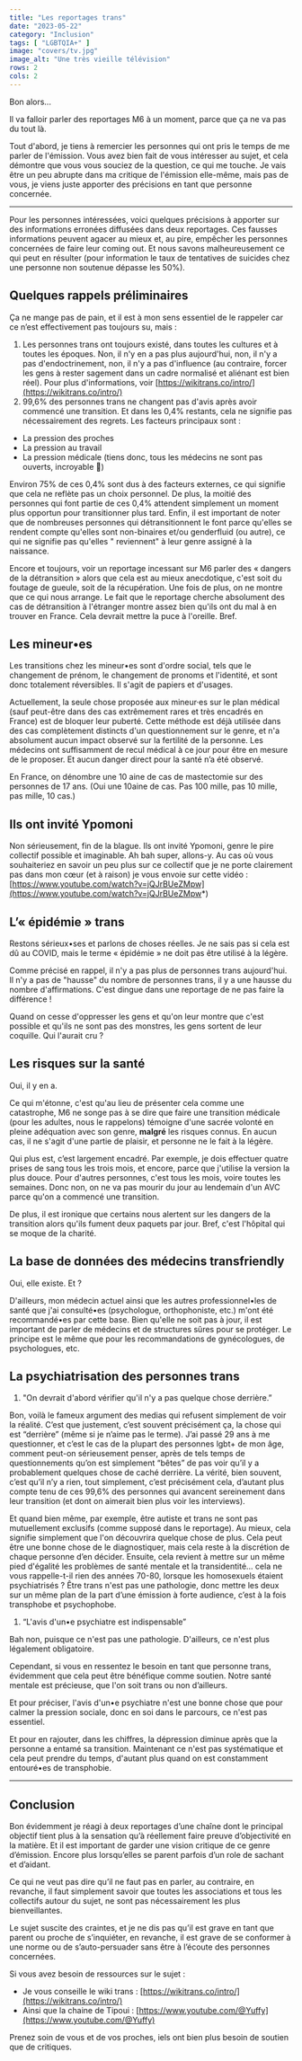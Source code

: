 ```yaml
---
title: "Les reportages trans"
date: "2023-05-22"
category: "Inclusion"
tags: [ "LGBTQIA+" ]
image: "covers/tv.jpg"
image_alt: "Une très vieille télévision"
rows: 2
cols: 2
---
```


Bon alors...

Il va falloir parler des reportages M6 à un moment, parce que ça ne va pas du tout là.

Tout d'abord, je tiens à remercier les personnes qui ont pris le temps de me
parler de l'émission. Vous avez bien fait de vous intéresser au sujet, et
cela démontre que vous vous souciez de la question, ce qui me touche. Je vais être un peu abrupte dans ma critique de
l'émission elle-même, mais pas de vous, je viens juste apporter des précisions en tant que personne concernée.

---

Pour les personnes intéressées, voici quelques précisions à apporter sur des informations erronées diffusées dans deux
reportages. Ces fausses informations peuvent agacer au mieux et, au pire, empêcher les personnes concernées de faire
leur coming out. Et nous savons malheureusement ce qui peut en résulter (pour information le taux de tentatives de
suicides chez une personne non soutenue dépasse les 50%).

## Quelques rappels préliminaires

Ça ne mange pas de pain, et il est à mon sens essentiel de le rappeler car ce n’est effectivement pas toujours su,
mais :

1. Les personnes trans ont toujours existé, dans toutes les cultures et à toutes les époques. Non, il n'y en a pas plus
   aujourd'hui, non, il n'y a pas d'endoctrinement, non, il n'y a pas d'influence (au contraire, forcer les gens à
   rester sagement dans un cadre normalisé et aliénant est bien réel). Pour plus d'informations,
   voir [https://wikitrans.co/intro/](https://wikitrans.co/intro/)
2. 99,6% des personnes trans ne changent pas d'avis après avoir commencé une transition. Et dans les 0,4% restants, cela
   ne signifie pas nécessairement des regrets. Les facteurs principaux sont :

- La pression des proches
- La pression au travail
- La pression médicale (tiens donc, tous les médecins ne sont pas ouverts, incroyable 🤡)

Environ 75% de ces 0,4% sont dus à des facteurs externes, ce qui signifie que cela ne reflète pas un choix personnel. De
plus, la moitié des personnes qui font partie de ces 0,4% attendent simplement un moment plus opportun pour
transitionner plus tard. Enfin, il est important de noter que de nombreuses personnes qui détransitionnent le font parce
qu'elles se rendent compte qu'elles sont non-binaires et/ou genderfluid (ou autre), ce qui ne signifie pas qu'elles "
reviennent" à leur genre assigné à la naissance.

Encore et toujours, voir un reportage incessant sur M6 parler des « dangers de la détransition » alors que cela est au
mieux anecdotique, c'est soit du foutage de gueule, soit de la récupération. Une fois de plus, on ne montre que ce qui
nous arrange. Le fait que le reportage cherche absolument des cas de détransition à l'étranger montre assez bien qu'ils
ont du mal à en trouver en France. Cela devrait mettre la puce à l'oreille. Bref.

## Les mineur•es

Les transitions chez les mineur•es sont d'ordre social, tels que le changement de prénom, le changement de pronoms et
l'identité, et sont donc totalement réversibles. Il s'agit de papiers et d'usages.

Actuellement, la seule chose proposée aux mineur·es sur le plan médical (sauf peut-être dans des cas extrêmement rares
et très encadrés en France) est de bloquer leur puberté. Cette méthode est déjà utilisée dans des cas complètement
distincts d'un questionnement sur le genre, et n'a absolument aucun impact observé sur la fertilité de la personne. Les
médecins ont suffisamment de recul médical à ce jour pour être en mesure de le proposer. Et aucun danger direct pour la
santé n’a été observé.

En France, on dénombre une 10 aine de cas de mastectomie sur des personnes de 17 ans. (Oui une 10aine de cas. Pas 100
mille, pas 10 mille, pas mille, 10 cas.)

## Ils ont invité Ypomoni

Non sérieusement, fin de la blague. Ils ont invité Ypomoni, genre le pire collectif possible et imaginable. Ah bah
super, allons-y. Au cas où vous souhaiteriez en savoir un peu plus sur ce collectif que je ne porte clairement pas dans
mon cœur (et à raison) je vous envoie sur cette
vidéo : [https://www.youtube.com/watch?v=jQJrBUeZMpw](https://www.youtube.com/watch?v=jQJrBUeZMpw*)

## L’« épidémie » trans

Restons sérieux•ses et parlons de choses réelles. Je ne sais pas si cela est dû au COVID, mais le terme « épidémie » ne
doit pas être utilisé à la légère.

Comme précisé en rappel, il n'y a pas plus de personnes trans aujourd'hui. Il n'y a pas de "hausse" du nombre de
personnes trans, il y a une hausse du nombre d'affirmations. C'est dingue dans une reportage de ne pas faire la
différence !

Quand on cesse d'oppresser les gens et qu'on leur montre que c'est possible et qu'ils ne sont pas des monstres, les gens
sortent de leur coquille. Qui l'aurait cru ?

## Les risques sur la santé

Oui, il y en a.

Ce qui m'étonne, c'est qu'au lieu de présenter cela comme une catastrophe, M6 ne songe pas à se dire que faire une
transition médicale (pour les adultes, nous le rappelons) témoigne d'une sacrée volonté en pleine adéquation avec son
genre, **malgré** les risques connus. En aucun cas, il ne s'agit d'une partie de plaisir, et personne ne le fait à la
légère.

Qui plus est, c’est largement encadré. Par exemple, je dois effectuer quatre prises de sang tous les trois mois, et
encore, parce que j'utilise la version la plus douce. Pour d'autres personnes, c'est tous les mois, voire toutes les
semaines. Donc non, on ne va pas mourir du jour au lendemain d'un AVC parce qu'on a commencé une transition.

De plus, il est ironique que certains nous alertent sur les dangers de la transition alors qu'ils fument deux paquets
par jour. Bref, c'est l'hôpital qui se moque de la charité.

## La base de données des médecins transfriendly

Oui, elle existe. Et ?

D'ailleurs, mon médecin actuel ainsi que les autres professionnel•les de santé que j'ai consulté•es (psychologue,
orthophoniste, etc.) m'ont été recommandé•es par cette base. Bien qu'elle ne soit pas à jour, il est important de parler
de médecins et de structures sûres pour se protéger. Le principe est le même que pour les recommandations de
gynécologues, de psychologues, etc.

## La psychiatrisation des personnes trans

1. "On devrait d'abord vérifier qu'il n'y a pas quelque chose derrière.”

Bon, voilà le fameux argument des medias qui refusent simplement de voir la réalité. C’est que justement, c’est souvent
précisément ça, la chose qui est “derrière” (même si je n’aime pas le terme). J’ai passé 29 ans à me questionner, et
c’est le cas de la plupart des personnes lgbt+ de mon âge, comment peut-on sérieusement penser, après de tels temps de
questionnements qu’on est simplement “bêtes” de pas voir qu’il y a probablement quelques chose de caché derrière. La
vérité, bien souvent, c’est qu’il n’y a rien, tout simplement, c’est précisément cela, d’autant plus compte tenu de ces
99,6% des personnes qui avancent sereinement dans leur transition (et dont on aimerait bien plus voir les interviews).

Et quand bien même, par exemple, être autiste et trans ne sont pas mutuellement exclusifs (comme supposé dans le
reportage). Au mieux, cela signifie simplement que l'on découvrira quelque chose de plus. Cela peut être une bonne chose
de le diagnostiquer, mais cela reste à la discrétion de chaque personne d’en décider. Ensuite, cela revient à mettre sur
un même pied d'égalité les problèmes de santé mentale et la transidentité... cela ne vous rappelle-t-il rien des années
70-80, lorsque les homosexuels étaient psychiatrisés ? Être trans n'est pas une pathologie, donc mettre les deux sur un
même plan de la part d’une émission à forte audience, c’est à la fois transphobe et psychophobe.

1. “L'avis d'un•e psychiatre est indispensable”

Bah non, puisque ce n'est pas une pathologie. D'ailleurs, ce n'est plus légalement obligatoire.

Cependant, si vous en ressentez le besoin en tant que personne trans, évidemment que cela peut être bénéfique comme
soutien. Notre santé mentale est précieuse, que l'on soit trans ou non d’ailleurs.

Et pour préciser, l'avis d'un•e psychiatre n'est une bonne chose que pour
calmer la pression sociale, donc en soi dans le parcours, ce n'est pas
essentiel.

Et pour en rajouter, dans les chiffres, la dépression diminue après que la
personne a entamé sa transition. Maintenant ce n'est pas systématique et
cela peut prendre du temps, d'autant plus quand on est constamment
entouré•es de transphobie.

---

## Conclusion

Bon évidemment je réagi à deux reportages d’une chaîne dont le principal objectif tient plus à la sensation qu’à
réellement faire preuve d’objectivité en la matière. Et il est important de garder une vision critique de ce genre
d’émission. Encore plus lorsqu’elles se parent parfois d’un role de sachant et d’aidant.

Ce qui ne veut pas dire qu’il ne faut pas en parler, au contraire, en revanche, il faut simplement savoir que toutes les
associations et tous les collectifs autour du sujet, ne sont pas nécessairement les plus bienveillantes.

Le sujet suscite des craintes, et je ne dis pas qu’il est grave en tant que parent ou proche de s’inquiéter, en
revanche, il est grave de se conformer à une norme ou de s’auto-persuader sans être à l’écoute des personnes concernées.

Si vous avez besoin de ressources sur le sujet :

- Je vous conseille le wiki trans : [https://wikitrans.co/intro/](https://wikitrans.co/intro/)
- Ainsi que la chaine de Tipoui : [https://www.youtube.com/@Yuffy](https://www.youtube.com/@Yuffy)

Prenez soin de vous et de vos proches, iels ont bien plus besoin de soutien que de critiques.
